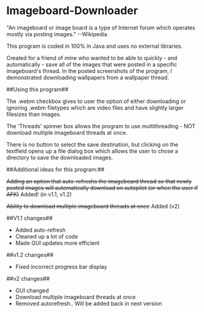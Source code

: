 Imageboard-Downloader
=====================
"An imageboard or image board is a type of Internet forum which operates mostly via posting images." --Wikipedia

This program is coded in 100% in Java and uses no external libraries.

Created for a friend of mine who wanted to be able to quickly - and automatically - save all of the images that were posted in a specific imageboard's thread. In the posted screenshots of the program, I demonstrated downloading wallpapers from a wallpaper thread.


##Using this program##

The .webm checkbox gives to user the option of either downloading or ignoring .webm filetypes which are video files and have slightly larger filesizes than images.

The 'Threads' spinner box allows the program to use multithreading - NOT download multiple imageboard threads at once.

There is no button to select the save destination, but clicking on the textfield opens up a file dialog box which allows the user to chose a directory to save the downloaded images.



##Additional ideas for this program:##

<s>Adding an option that auto-refreshs the imageboard thread so that newly posted images will automatically download on autopilot (or when the user if AFK)</s> Added! (in v1.1, v1.2)

<s>Ability to download multiple imageboard threads at once</s> Added (v2)

##V1.1 changes##
<ul>
<li>Added auto-refresh</li>
<li>Cleaned up a lot of code</li>
<li>Made GUI updates more efficient</li>
</ul>

##v1.2 changes##
<ul>
<li>Fixed incorrect progress bar display</li>
</ul>

##v2 changes##
<ul>
<li>GUI changed</li>
<li>Download multiple imageboard threads at once</li>
<li>Removed autorefresh.. Will be added back in next version</li>
</ul>